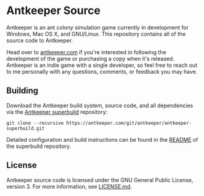 # Antkeeper Source

Antkeeper is an ant colony simulation game currently in development for Windows, Mac OS X, and GNU/Linux. This repository contains all of the source code to Antkeeper.

Head over to [antkeeper.com](https://antkeeper.com/) if you're interested in following the development of the game or purchasing a copy when it's released. Antkeeper is an indie game with a single developer, so feel free to reach out to me personally with any questions, comments, or feedback you may have.

## Building

Download the Antkeeper build system, source code, and all dependencies via the [Antkeeper superbuild](https://antkeeper.com/git/antkeeper/antkeeper-superbuild) repository:

	git clone --recursive https://antkeeper.com/git/antkeeper/antkeeper-superbuild.git

Detailed configuration and build instructions can be found in the [README](https://antkeeper.com/git/antkeeper/antkeeper-superbuild/src/branch/master/README.md) of the superbuild repository.

## License

Antkeeper source code is licensed under the GNU General Public License, version 3. For more information, see [LICENSE.md](./LICENSE.md).
